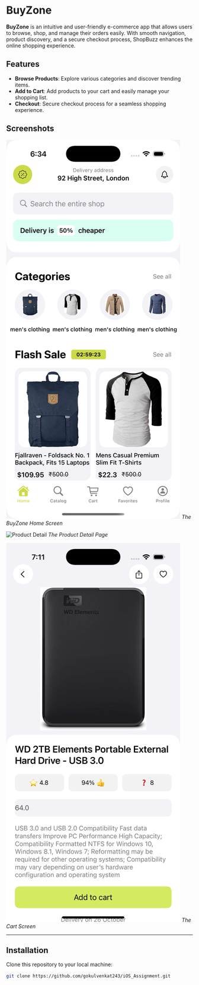 # BuyZone
**BuyZone** is an intuitive and user-friendly e-commerce app that allows users to browse, shop, and manage their orders easily. With smooth navigation, product discovery, and a secure checkout process, ShopBuzz enhances the online shopping experience.

## Features
- **Browse Products**: Explore various categories and discover trending items.
- **Add to Cart**: Add products to your cart and easily manage your shopping list.
- **Checkout**: Secure checkout process for a seamless shopping experience.

 ## Screenshots
 
![Home Screen](https://github.com/gokulvenkat243/iOS_Assignment/blob/11c324062c58530110434c71e465972d1108eefe/Simulator%20Screenshot%20-%20iPhone%2016%20Pro%20-%202025-04-15%20at%2018.35.06.png)
_The BuyZone Home Screen_








![Product Detail](https://github.com/gokulvenkat243/ShopBuzz/blob/cd1956d3b1e18d411c3b3461332de21398267cea/Simulator%20Screenshot%20-%20iPhone%2016%20Pro%20-%202025-04-15%20at%2019.11.47.png)
_The Product Detail Page_









![Cart Screen](https://github.com/gokulvenkat243/iOS_Assignment/blob/11c324062c58530110434c71e465972d1108eefe/Simulator%20Screenshot%20-%20iPhone%2016%20Pro%20-%202025-04-15%20at%2019.11.47.png)
_The Cart Screen_







---

 ## Installation
 Clone this repository to your local machine:

```bash
git clone https://github.com/gokulvenkat243/iOS_Assignment.git
